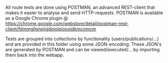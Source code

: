All route tests are done using POSTMAN, an advanced REST-client that makes it easier to analyse and send HTTP-requests.
POSTMAN is available as a Google Chrome plugin @ https://chrome.google.com/webstore/detail/postman-rest-client/fdmmgilgnpjigdojojpjoooidkmcomcm

Tests are grouped into collections by functionality (users/publications/...) and are provided in this folder using some JSON-encoding.
These JSON's are generated by POSTMAN and can be viewed/executed/... by importing them back into the webapp.